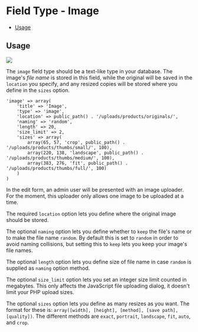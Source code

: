 # Field Type - Image

- [Usage](#usage)

<a name="usage"></a>
## Usage

<img src="https://raw.github.com/Thirdsteplabs/Laravel-Administrator/master/examples/images/field-type-image.jpg" />

The `image` field type should be a text-like type in your database. The image's *file name* is stored in this field, while the original will be saved in the `location` you specify, and any resized copies will be stored where you define in the `sizes` option.

	'image' => array(
		'title' => 'Image',
		'type' => 'image',
		'location' => public_path() . '/uploads/products/originals/',
		'naming' => 'random',
		'length' => 20,
		'size_limit' => 2,
		'sizes' => array(
			array(65, 57, 'crop', public_path() . '/uploads/products/thumbs/small/', 100),
			array(220, 138, 'landscape', public_path() . '/uploads/products/thumbs/medium/', 100),
			array(383, 276, 'fit', public_path() . '/uploads/products/thumbs/full/', 100)
		)
	)

In the edit form, an admin user will be presented with an image uploader. For the moment, this uploader only allows one image to be uploaded at a time.

The required `location` option lets you define where the original image should be stored.

The optional `naming` option lets you define whether to `keep` the file's name or to make the file name `random`. By default this is set to `random` in order to avoid naming collisions, but setting this to `keep` lets you keep your image's file names.

The optional `length` option lets you define size of file name in case `random` is supplied as `naming` option method.

The optional `size_limit` option lets you set an integer size limit counted in megabytes. This only affects the JavaScript file uploading dialog, it doesn't limit your PHP upload sizes.

The optional `sizes` option lets you define as many resizes as you want. The format for these is: `array([width], [height], [method], [save path], [quality])`. The different methods are `exact`, `portrait`, `landscape`, `fit`, `auto`, and `crop`.
